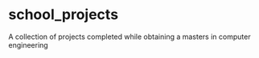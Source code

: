 # school_projects
A collection of projects completed while obtaining a masters in computer engineering
